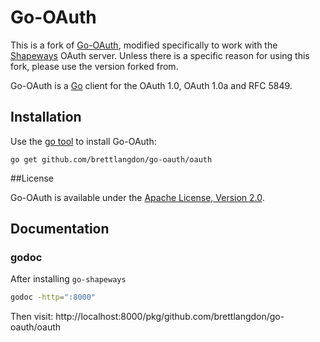 # Go-OAuth

This is a fork of [Go-OAuth](https://github.com/garybud/go-oauth), modified specifically to
work with the [Shapeways](https://www.shapeways.com) OAuth server. Unless there is a specific
reason for using this fork, please use the version forked from.

Go-OAuth is a [Go](http://golang.org/) client for the OAuth 1.0, OAuth 1.0a and RFC 5849.

## Installation

Use the [go tool](http://weekly.golang.org/cmd/go/) to install Go-OAuth:

    go get github.com/brettlangdon/go-oauth/oauth

##License

Go-OAuth is available under the [Apache License, Version 2.0](http://www.apache.org/licenses/LICENSE-2.0.html).

## Documentation
### godoc
After installing `go-shapeways`
```bash
godoc -http=":8000"
```
Then visit: http://localhost:8000/pkg/github.com/brettlangdon/go-oauth/oauth

